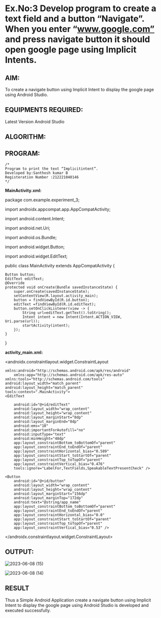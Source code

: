 # Ex.No:3 Develop program to create a text field and a button “Navigate”. When you enter “www.google.com” and press navigate button it should open google page using Implicit Intents.


## AIM:

To create a navigate button using Implicit Intent to display the google page using Android Studio.

## EQUIPMENTS REQUIRED:

Latest Version Android Studio

## ALGORITHM:



## PROGRAM:
```
/*
Program to print the text “Implicitintent”.
Developed by:Santhosh kumar B
Registeration Number :212221040146
*/
```
**MainActivity.xml:**

package com.example.experiment_3;

import androidx.appcompat.app.AppCompatActivity;

import android.content.Intent;

import android.net.Uri;

import android.os.Bundle;

import android.widget.Button;

import android.widget.EditText;

public class MainActivity extends AppCompatActivity
{

    Button button;
    EditText editText;
    @Override
    protected void onCreate(Bundle savedInstanceState) {
        super.onCreate(savedInstanceState);
        setContentView(R.layout.activity_main);
        button = findViewById(R.id.button);
        editText =findViewById(R.id.editText);
        button.setOnClickListener(view -> {
            String url=editText.getText().toString();
            Intent intent = new Intent(Intent.ACTION_VIEW, Uri.parse(url));
            startActivity(intent);
        });
    }
}

**activity_main.xml:**

<?xml version="1.0" encoding="utf-8"?>

<androidx.constraintlayout.widget.ConstraintLayout

    xmlns:android="http://schemas.android.com/apk/res/android"
        xmlns:app="http://schemas.android.com/apk/res-auto"
    xmlns:tools="http://schemas.android.com/tools"
    android:layout_width="match_parent"
    android:layout_height="match_parent"
    tools:context=".MainActivity">
    <EditText
              
        android:id="@+id/editText"
        android:layout_width="wrap_content"
        android:layout_height="wrap_content"
        android:layout_marginStart="8dp"
        android:layout_marginEnd="8dp"
        android:ems="10"
        android:importantForAutofill="no"
        android:inputType="text"
        android:minHeight="48dp"
        app:layout_constraintBottom_toBottomOf="parent"
        app:layout_constraintEnd_toEndOf="parent"
        app:layout_constraintHorizontal_bias="0.589"
        app:layout_constraintStart_toStartOf="parent"
        app:layout_constraintTop_toTopOf="parent"
        app:layout_constraintVertical_bias="0.476"
        tools:ignore="LabelFor,TextFields,SpeakableTextPresentCheck" />

    <Button
        android:id="@+id/button"
        android:layout_width="wrap_content"
        android:layout_height="wrap_content"
        android:layout_marginStart="156dp"
        android:layout_marginTop="172dp"
        android:text="@string/app_name"
        app:layout_constraintBottom_toBottomOf="parent"
        app:layout_constraintEnd_toEndOf="parent"
        app:layout_constraintHorizontal_bias="0.0"
        app:layout_constraintStart_toStartOf="parent"
        app:layout_constraintTop_toTopOf="parent"
        app:layout_constraintVertical_bias="0.53" />
        
</androidx.constraintlayout.widget.ConstraintLayout>

## OUTPUT:

![2023-06-08 (15)](https://github.com/santhoshkumar24263/Mobile-Application-Development/assets/127171952/5ce5c073-a484-4ffa-9b62-88c44312752b)

![2023-06-08 (14)](https://github.com/santhoshkumar24263/Mobile-Application-Development/assets/127171952/ea20a5dc-30a6-4132-8301-937c333a2d3a)




## RESULT
Thus a Simple Android Application create a navigate button using Implicit Intent to display the google page using Android Studio is developed and executed successfully.


